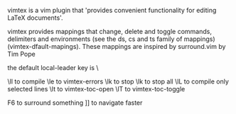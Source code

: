 vimtex is a vim plugin that 'provides convenient functionality for editing LaTeX documents'.

vimtex provides mappings that change, delete and toggle commands, delimiters and environments (see the ds, cs and ts family of mappings) (vimtex-dfault-mapings). These mappings are inspired by surround.vim by Tim Pope

the default local-leader key is \

\ll to compile
\le to vimtex-errors
\lk to stop
\lk to stop all
\lL to compile only selected lines
\lt to vimtex-toc-open
\lT to vimtex-toc-toggle 

F6 to surround something
]] to navigate faster

